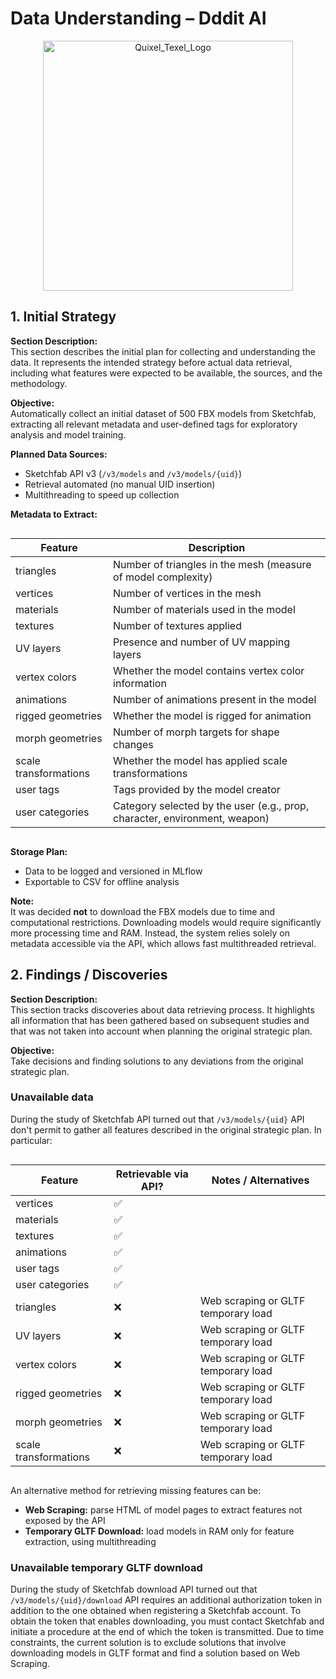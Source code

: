 # Data Understanding – Dddit AI

<p align="center"><img src='https://i.postimg.cc/SNSGrSv2/dddit-ai-upscaled.png' alt="Quixel_Texel_Logo" height="400"></p>

## 1. Initial Strategy

**Section Description:**  
This section describes the initial plan for collecting and understanding the data. It represents the intended strategy before actual data retrieval, including what features were expected to be available, the sources, and the methodology.

**Objective:**  
Automatically collect an initial dataset of 500 FBX models from Sketchfab, extracting all relevant metadata and user-defined tags for exploratory analysis and model training.

**Planned Data Sources:**  
- Sketchfab API v3 (`/v3/models` and `/v3/models/{uid}`)  
- Retrieval automated (no manual UID insertion)  
- Multithreading to speed up collection  

**Metadata to Extract:**  

<div style="display: table; margin: auto;">

| Feature               | Description                                                                |
|-----------------------|----------------------------------------------------------------------------|
| triangles             | Number of triangles in the mesh (measure of model complexity)              |
| vertices              | Number of vertices in the mesh                                             |
| materials             | Number of materials used in the model                                      |
| textures              | Number of textures applied                                                 |
| UV layers             | Presence and number of UV mapping layers                                   |
| vertex colors         | Whether the model contains vertex color information                        |
| animations            | Number of animations present in the model                                  |
| rigged geometries     | Whether the model is rigged for animation                                  |
| morph geometries      | Number of morph targets for shape changes                                  |
| scale transformations | Whether the model has applied scale transformations                        |
| user tags             | Tags provided by the model creator                                         |
| user categories       | Category selected by the user (e.g., prop, character, environment, weapon) |

</div>

**Storage Plan:**  
- Data to be logged and versioned in MLflow  
- Exportable to CSV for offline analysis

**Note:**  
It was decided **not** to download the FBX models due to time and computational restrictions. Downloading models would require significantly more processing time and RAM. Instead, the system relies solely on metadata accessible via the API, which allows fast multithreaded retrieval.

## 2. Findings / Discoveries

**Section Description:**  
This section tracks discoveries about data retrieving process.
It highlights all information that has been gathered based on subsequent
studies and that was not taken into account when planning the original strategic plan.

**Objective:**  
Take decisions and finding solutions to any deviations from the original strategic plan.

### Unavailable data
During the study of Sketchfab API turned out that `/v3/models/{uid}` API don't permit to gather all features described
in the original strategic plan. In particular:

<div style="display: table; margin: auto;">

| Feature               | Retrievable via API? | Notes / Alternatives                |
|-----------------------|----------------------|-------------------------------------|
| vertices              | ✅                    |                                     |
| materials             | ✅                    |                                     |
| textures              | ✅                    |                                     |
| animations            | ✅                    |                                     |
| user tags             | ✅                    |                                     |
| user categories       | ✅                    |                                     |
| triangles             | ❌                    | Web scraping or GLTF temporary load |
| UV layers             | ❌                    | Web scraping or GLTF temporary load |
| vertex colors         | ❌                    | Web scraping or GLTF temporary load |
| rigged geometries     | ❌                    | Web scraping or GLTF temporary load |
| morph geometries      | ❌                    | Web scraping or GLTF temporary load |
| scale transformations | ❌                    | Web scraping or GLTF temporary load |

</div>

An alternative method for retrieving missing features can be: 
- **Web Scraping:** parse HTML of model pages to extract features not exposed by the API  
- **Temporary GLTF Download:** load models in RAM only for feature extraction, using multithreading

### Unavailable temporary GLTF download
During the study of Sketchfab download API turned out that `/v3/models/{uid}/download` API requires
an additional authorization token in addition to the one obtained when registering a Sketchfab account.
To obtain the token that enables downloading, you must contact Sketchfab and initiate
a procedure at the end of which the token is transmitted.
Due to time constraints, the current solution is to exclude solutions that involve
downloading models in GLTF format and find a solution based on Web Scraping.
